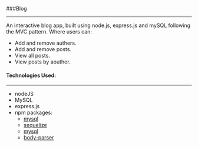 ###Blog
***

An interactive blog app, built using node.js, express.js and mySQL following the MVC pattern. Where users can:

* Add and remove authers.
* Add and remove posts.
* View all posts.
* View posts by aouther.



#### Technologies Used:
***

* nodeJS
* MySQL
* express.js
* npm packages:
	- [mysql](github.com/mysqljs/mysql)
	- [sequelize](github.com/sequelize/sequelize)
	- [mysql](github.com/mysqljs/mysql)
	- [body-parser](github.com/expressjs/body-parser)
